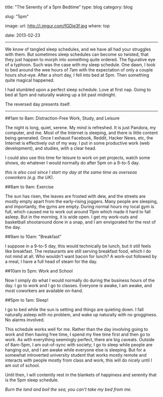 title: "The Serenity of a 5pm Bedtime"
type: blog
category: blog

slug: "5pm"

image:
    url: http://i.imgur.com/fGDie3f.jpg
    where: top

date: 2013-02-23

---

We know of tangled sleep schedules, and we have all had your struggles with
them. But sometimes sleep schedules can become so twisted, that they just
happen to morph into something quite ordered. The figurative eye of a typhoon.
Such was the case with my sleep schedule. One dawn, I took to bed around the
wee hours of 7am with the expectation of only a couple hours shut-eye. After a
short day, I fell into bed at 5pm. Then something quite magical happened.

I had stumbled upon a perfect sleep schedule. Love at first nap. Going to bed
at 5pm and naturally waking up a bit past midnight.

The reversed day presents itself.

---

##1am to 8am: Distraction-Free Work, Study, and Leisure

The night is long, quiet, serene. My mind is refreshed. It is just Pandora, my
computer, and me. Most of the Internet is sleeping, and there is little
content being generated.  Once I exhaust Facebook, Reddit, Hacker News, etc, the
Internet is effectively out of my way. I put in some productive work (web
development), and studies, with a clear head.

I could also use this time for leisure to work on pet projects, watch some
shows, do whatever I would normally do after 5pm on a 9-to-5 day.

*this is also cool since I start my day at the same time as overseas
coworkers (e.g. the UK).*

##8am to 9am: Exercise

The sun has risen, the leaves are frosted with dew, and the streets are mostly
empty apart from the early-rising joggers. Many people are sleeping, and
importantly, the gyms are empty. During normal hours my local gym is full,
which caused me to work out around 11pm which made it hard to fall asleep. But
in the morning, it is wide open. I get my work-outs and basketball shootaround
done in a snap, and I am envigorated for the rest of the day.

##9am to 10am: "Breakfast"

I suppose in a 9-to-5 day, this would technically be lunch, but it still feels
like breakfast. The restaurants are still serving breakfast food, which I do
not mind at all. Who wouldn't want bacon for lunch? A work-out followed by a
meal, I have a full head of steam for the day.

##10am to 5pm: Work and School

Now I simply do what I would normally do during the business hours of the day.
I go to work and I go to classes. Everyone is awake, I am awake, and most
coworkers are available on-hand.

##5pm to 1am: Sleep!

I go to bed while the sun is setting and things are quieting down. I fall
naturally asleep with no problem, and wake up naturally with no grogginess. No
alarms involved.

This schedule works well for me. Rather than the day involving going to work
and then having free time, I spend my free time first and then go to work.  As
with everything seemingly perfect, there are big caveats. Outside of 8am-5pm, I
am out-of-sync with society; I go to sleep while people are hanging out, and I
am awake while everyone else is sleeping. But for a somewhat introverted
university student that works mostly remote and interacts with people mostly
from class and work, this will do nicely until I am out of school.

Until then, I will contently rest in the blankets of happiness and serenity
that is the 5pm sleep schedule.

*Burn the land and boil the sea, you can't take my bed from me.*

